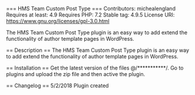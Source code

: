 === HMS Team Custom Post Type ===
Contributors: michealengland
Requires at least: 4.9
Requires PHP: 7.2
Stable tag: 4.9.5
License URI: https://www.gnu.org/licenses/gpl-3.0.html

The HMS Team Custom Post Type plugin is an easy way to add extend the functionality of author template pages in WordPress.

== Description ==
The HMS Team Custom Post Type plugin is an easy way to add extend the functionality of author template pages in WordPress.

== Installation ==
Get the latest version of the files @/***********/. Go to plugins and upload the zip file and then active the plugin.

== Changelog ==
5/2/2018 Plugin created
